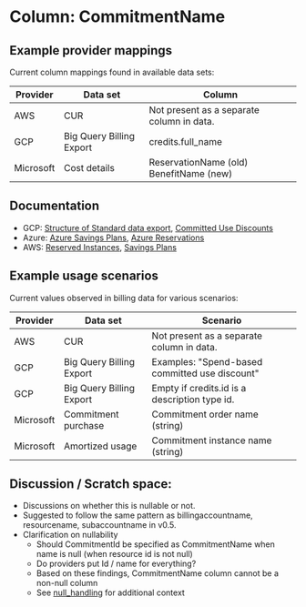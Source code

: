 # Column: CommitmentName

## Example provider mappings

Current column mappings found in available data sets:

| Provider  | Data set                 | Column                                     |
|-----------|--------------------------|--------------------------------------------|
| AWS       | CUR                      | Not present as a separate column in data.  |
| GCP       | Big Query Billing Export | credits.full_name                          |
| Microsoft | Cost details             | ReservationName (old)<br>BenefitName (new) |


## Documentation

- GCP: [Structure of Standard data export](https://cloud.google.com/billing/docs/how-to/export-data-bigquery-tables/standard-usage), [Committed Use Discounts](https://cloud.google.com/docs/cuds)
- Azure: [Azure Savings Plans](https://learn.microsoft.com/en-us/azure/cost-management-billing/savings-plan/savings-plan-compute-overview), [Azure Reservations](https://learn.microsoft.com/en-us/azure/cost-management-billing/reservations/save-compute-costs-reservations)
- AWS: [Reserved Instances](https://docs.aws.amazon.com/AWSEC2/latest/UserGuide/ec2-reserved-instances.html), [Savings Plans](https://docs.aws.amazon.com/savingsplans/latest/userguide/what-is-savings-plans.html)


## Example usage scenarios

Current values observed in billing data for various scenarios:

| Provider  | Data set                   | Scenario                                       |
|-----------|----------------------------|------------------------------------------------|
| AWS       | CUR                        | Not present as a separate column in data.      |
| GCP       | Big Query Billing Export   | Examples: "Spend-based committed use discount" |
| GCP       | Big Query Billing Export   | Empty if credits.id is a description type id.  |
| Microsoft | Commitment purchase        | Commitment order name (string)                 |
| Microsoft | Amortized usage            | Commitment instance name (string)              |


## Discussion / Scratch space:

* Discussions on whether this is nullable or not.
* Suggested to follow the same pattern as billingaccountname, resourcename, subaccountname in v0.5.
* Clarification on nullability
  * Should CommitmentId be specified as CommitmentName when name is null (when resource id is not null)
  * Do providers put Id / name for everything?
  * Based on these findings, CommitmentName column cannot be a non-null column
  * See [null_handling](../attributes/null_handling.md) for additional context
